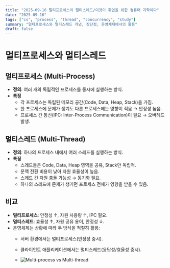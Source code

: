 ```yaml
---
title: "2025-09-16 멀티프로세스와 멀티스레드/이것이 취업을 위한 컴퓨터 과학이다"
date: "2025-09-16"
tags: ["cs", "process", "thread", "concurrency", "study"]
summary: "멀티프로세스와 멀티스레드 개념, 장단점, 운영체제에서의 활용"
draft: false
---
```


# 멀티프로세스와 멀티스레드

## 멀티프로세스 (Multi-Process)
- **정의**: 여러 개의 독립적인 프로세스를 동시에 실행하는 방식.
- **특징**
  - 각 프로세스는 독립된 메모리 공간(Code, Data, Heap, Stack)을 가짐.
  - 한 프로세스에 문제가 생겨도 다른 프로세스에는 영향이 적음 → 안정성 높음.
  - 프로세스 간 통신(IPC: Inter-Process Communication)이 필요 → 오버헤드 발생.

## 멀티스레드 (Multi-Thread)
- **정의**: 하나의 프로세스 내에서 여러 스레드를 실행하는 방식.
- **특징**
  - 스레드들은 Code, Data, Heap 영역을 공유, Stack만 독립적.
  - 문맥 전환 비용이 낮아 자원 효율성이 높음.
  - 스레드 간 자원 충돌 가능성 → 동기화 필요.
  - 하나의 스레드에 문제가 생기면 프로세스 전체가 영향을 받을 수 있음.

## 비교
- **멀티프로세스**: 안정성 ↑, 자원 사용량 ↑, IPC 필요.
- **멀티스레드**: 효율성 ↑, 자원 공유 용이, 안정성 ↓.
- 운영체제는 상황에 따라 두 방식을 적절히 활용:
  - 서버 환경에서는 멀티프로세스(안정성 중시).
  - 클라이언트 애플리케이션에서는 멀티스레드(응답성/효율성 중시).

  - ![Multi-process vs Multi-thread](/images/study/cs/multi-process-vs-thread.png)